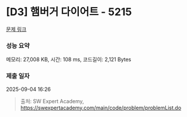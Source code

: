 # [D3] 햄버거 다이어트 - 5215 

[문제 링크](https://swexpertacademy.com/main/code/problem/problemDetail.do?contestProbId=AWT-lPB6dHUDFAVT) 

### 성능 요약

메모리: 27,008 KB, 시간: 108 ms, 코드길이: 2,121 Bytes

### 제출 일자

2025-09-04 16:26



> 출처: SW Expert Academy, https://swexpertacademy.com/main/code/problem/problemList.do